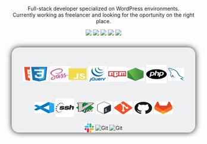<div>
  
  <p align="center">
    Full-stack developer specialized on WordPress environments.<br>Currently working as freelancer and looking for the oportunity on the right place.
  </p>
  
</div>

<div align="center">
  <a href="https://www.instagram.com/caionunes.s/" target="_blank"><img src="https://img.shields.io/badge/-Instagram-%23E4405F?style=for-the-badge&logo=instagram&logoColor=white" target="_blank"></a>
  <a href="https://www.linkedin.com/in/caio-nuness/" target="_blank"><img src="https://img.shields.io/badge/-LinkedIn-%230077B5?style=for-the-badge&logo=linkedin&logoColor=white" target="_blank"></a> 
  <a href="mailto:contato@caionunes.dev"><img src="https://img.shields.io/badge/-Gmail-%23333?style=for-the-badge&logo=gmail&logoColor=white" target="_blank"></a>
  <a href="https://www.linkedin.com/in/caio-nuness/" target="_blank"><img src="https://img.shields.io/badge/-Github-%230077B5?style=for-the-badge&logo=github&logoColor=white" target="_blank"></a> 
  <a href="https://www.instagram.com/caionunes.s/" target="_blank"><img src="https://img.shields.io/badge/-Gitlab-%23E4405F?style=for-the-badge&logo=gitlab&logoColor=white" target="_blank"></a>
</div>

##

<div style="background: #eeeff1; border-radius: 20px; width: fit-content; margin: auto; padding: 30px 30px 0; box-shadow: 0 0 15px #1e1e1e">

<div align="center" valign="top"><br>
	<img align="center" style="margin-right: -35px;" alt="HTML" height="40" width="50" src="https://raw.githubusercontent.com/devicons/devicon/master/icons/html5/html5-original.svg">
  <img align="center" alt="CSS" height="40" width="50" src="https://raw.githubusercontent.com/devicons/devicon/master/icons/css3/css3-original.svg">
    <img align="center" style="margin-right: -10px" alt="CSS" height="42" width="55" src="https://raw.githubusercontent.com/devicons/devicon/master/icons/sass/sass-original.svg">
  <img align="center" alt="JS" height="32" width="50" src="https://raw.githubusercontent.com/devicons/devicon/master/icons/javascript/javascript-plain.svg">
  <img align="center"  alt="jQuery" height="42" width="50" src="https://raw.githubusercontent.com/devicons/devicon/master/icons/jquery/jquery-plain-wordmark.svg">
  <img align="center" alt="jQuery" height="40" width="50" src="https://raw.githubusercontent.com/devicons/devicon/master/icons/npm/npm-original-wordmark.svg">
  <img align="center" style="margin-left: -5px" alt="jQuery" height="35" width="50" src="https://raw.githubusercontent.com/devicons/devicon/master/icons/nodejs/nodejs-original.svg">
  <img align="center" alt="PHP" height="50" width="55" src="https://raw.githubusercontent.com/devicons/devicon/master/icons/php/php-plain.svg">
  <img align="center" alt="Git" height="35" width="43" src="https://raw.githubusercontent.com/devicons/devicon/master/icons/mysql/mysql-original.svg">
</div>

###

<div align="center" valign="top"><br>
  <img align="center" alt="Git" height="30" width="53" src="https://raw.githubusercontent.com/devicons/devicon/master/icons/vscode/vscode-original.svg">
    <img align="center" alt="Git" height="50" width="50" src="https://raw.githubusercontent.com/devicons/devicon/master/icons/ssh/ssh-original-wordmark.svg">
  <img align="center" alt="Git" height="30" width="50" src="https://raw.githubusercontent.com/devicons/devicon/master/icons/vim/vim-original.svg">
  <img align="center" alt="BASH" height="35" width="45" src="https://raw.githubusercontent.com/devicons/devicon/master/icons/bash/bash-original.svg">
  <img align="center" alt="Git" height="35" width="50" src="https://raw.githubusercontent.com/devicons/devicon/master/icons/git/git-original.svg">
  <img align="center" alt="Git" height="35" width="50" src="https://raw.githubusercontent.com/devicons/devicon/master/icons/github/github-original.svg">
  <img align="center" alt="Git" height="35" width="50" src="https://raw.githubusercontent.com/devicons/devicon/master/icons/gitlab/gitlab-original.svg">

</div>

<div align="center" valign="top"><br>
  <img align="center" alt="Git" height="25" width="25" src="https://raw.githubusercontent.com/devicons/devicon/master/icons/slack/slack-original.svg">
<img align="center" alt="Git" height="150" width="150" src="https://caionunes.dev/main/wp-content/themes/caionunes.dev/assets/svg/logo.svg">
<img align="center" alt="Git" height="25" width="25" src="https://upload.wikimedia.org/wikipedia/commons/thumb/e/e9/Notion-logo.svg/1200px-Notion-logo.svg.png">
</div>

</div>

